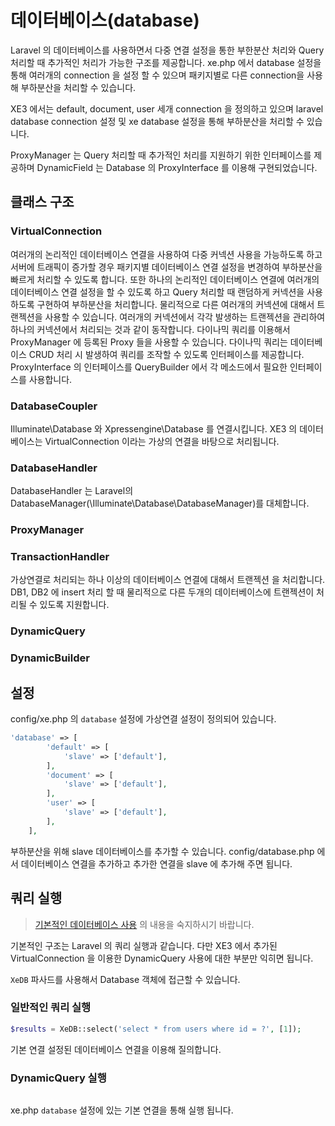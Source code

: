 # 데이터베이스(database)

Laravel 의 데이터베이스를 사용하면서 다중 연결 설정을 통한 부한분산 처리와 Query 처리할 때 추가적인 처리가 가능한 구조를 제공합니다. xe.php 에서 database 설정을 통해 여러개의 connection 을 설정 할 수 있으며 패키지별로 다른 connection을 사용해 부하분산을 처리할 수 있습니다.

XE3 에서는 default, document, user 세개 connection 을 정의하고 있으며 laravel database connection 설정 및 xe database 설정을 통해 부하분산을 처리할 수 있습니다.

ProxyManager 는 Query 처리할 때 추가적인 처리를 지원하기 위한 인터페이스를 제공하며 DynamicField 는 Database 의 ProxyInterface 를 이용해 구현되었습니다.


## 클래스 구조

### VirtualConnection
여러개의 논리적인 데이터베이스 연결을 사용하여 다중 커넥션 사용을 가능하도록 하고 서버에 트래픽이 증가할 경우 패키지별 데이터베이스 연결 설정을 변경하여 부하분산을 빠르게 처리할 수 있도록 합니다. 또한 하나의 논리적인 데이터베이스 연결에 여러개의 데이터베이스 연결 설정을 할 수 있도록 하고 Query 처리할 때 랜덤하게 커넥션을 사용하도록 구현하여 부하분산을 처리합니다.
물리적으로 다른 여러개의 커넥션에 대해서 트랜젝션을 사용할 수 있습니다. 여러개의 커넥션에서 각각 발생하는 트랜젝션을 관리하여 하나의 커넥션에서 처리되는 것과 같이 동작합니다. 
다이나믹 쿼리를 이용해서 ProxyManager 에 등록된 Proxy 들을 사용할 수 있습니다. 다이나믹 쿼리는 데이터베이스 CRUD 처리 시 발생하여 쿼리를 조작할 수 있도록 인터페이스를 제공합니다. ProxyInterface 의 인터페이스를 QueryBuilder 에서 각 메소드에서 필요한 인터페이스를 사용합니다.

### DatabaseCoupler
Illuminate\Database 와 Xpressengine\Database 를 연결시킵니다. XE3 의 데이터베이스는 VirtualConnection 이라는 가상의 연결을 바탕으로 처리됩니다.

### DatabaseHandler
DatabaseHandler 는 Laravel의 DatabaseManager(\Illuminate\Database\DatabaseManager)를 대체합니다. 

### ProxyManager

### TransactionHandler
가상연결로 처리되는 하나 이상의 데이터베이스 연결에 대해서 트랜젝션 을 처리합니다. 
DB1, DB2 에 insert 처리 할 때 물리적으로 다른 두개의 데이터베이스에 트랜젝션이 처리될 수 있도록 지원합니다.

### DynamicQuery

### DynamicBuilder


## 설정
config/xe.php 의 `database` 설정에 가상연결 설정이 정의되어 있습니다.
```php
'database' => [
        'default' => [
            'slave' => ['default'],
        ],
        'document' => [
            'slave' => ['default'],
        ],
        'user' => [
            'slave' => ['default'],
        ],
    ],
```

부하분산을 위해 slave 데이터베이스를 추가할 수 있습니다.
config/database.php 에서 데이터베이스 연결을 추가하고 추가한 연결을 slave 에 추가해 주면 됩니다.



## 쿼리 실행
> [기본적인 데이터베이스 사용](http://xpressengine.github.io/laravel-korean-docs/docs/5.0/database/) 의 내용을 숙지하시기 바랍니다.

기본적인 구조는 Laravel 의 쿼리 실행과 같습니다. 다만 XE3 에서 추가된 VirtualConnection 을 이용한 DynamicQuery 사용에 대한 부분만 익히면 됩니다.

`XeDB` 파사드를 사용해서 Database 객체에 접근할 수 있습니다.

### 일반적인 쿼리 실행

```php
$results = XeDB::select('select * from users where id = ?', [1]);
```
기본 연결 설정된 데이터베이스 연결을 이용해 질의합니다.

### DynamicQuery 실행
```php
```
xe.php `database` 설정에 있는 기본 연결을 통해 실행 됩니다.